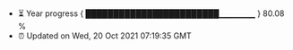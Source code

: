 - ⏳ Year progress { ████████████████████████▁▁▁▁▁▁ } 80.08 %
- ⏰ Updated on Wed, 20 Oct 2021 07:19:35 GMT

